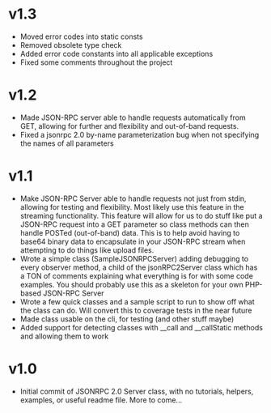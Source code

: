v1.3
======
- Moved error codes into static consts
- Removed obsolete type check
- Added error code constants into all applicable exceptions
- Fixed some comments throughout the project

v1.2
======
- Made JSON-RPC server able to handle requests automatically from GET, allowing for further and flexibility and out-of-band requests.
- Fixed a jsonrpc 2.0 by-name parameterization bug when not specifying the names of all parameters

v1.1
======

- Make JSON-RPC Server able to handle requests not just from stdin, allowing for testing and flexibility.  Most likely use this feature in the streaming functionality.  This feature will allow for us to do stuff like put a JSON-RPC request into a GET parameter so class methods can then handle POSTed (out-of-band) data.  This is to help avoid having to base64 binary data to encapsulate in your JSON-RPC stream when attempting to do things like upload files.
- Wrote a simple class (SampleJSONRPCServer) adding debugging to every observer method, a child of the jsonRPC2Server class which has a TON of comments explaining what everything is for with some code examples.  You should probably use this as a skeleton for your own PHP-based JSON-RPC Server
- Wrote a few quick classes and a sample script to run to show off what the class can do.  Will convert this to coverage tests in the near future
- Made class usable on the cli, for testing (and other stuff maybe)
- Added support for detecting classes with __call and __callStatic methods and allowing them to work

v1.0
======

- Initial commit of JSONRPC 2.0 Server class, with no tutorials, helpers, examples, or useful readme file.  More to come...